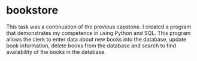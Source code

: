 # bookstore
This task was a continuation of the previous capstone.
I created a program that demonstrates my competence in using Python and SQL. This program allows the clerk to enter data about new books into the database, update book information, delete books from the database and search to find availability of the books in the database. 
